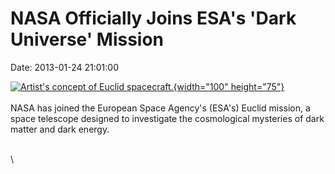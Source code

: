 NASA Officially Joins ESA\'s \'Dark Universe\' Mission
======================================================

Date: 2013-01-24 21:01:00

[![Artist\'s concept of Euclid
spacecraft.](http://www.jpl.nasa.gov/images/euclid/20130124/euclid-artist-th.jpg){width="100"
height="75"}](http://www.jpl.nasa.gov/news/news.cfm?release=2013-033&rn=news.xml&rst=3668)\
\
NASA has joined the European Space Agency\'s (ESA\'s) Euclid mission, a
space telescope designed to investigate the cosmological mysteries of
dark matter and dark energy.

\
\
